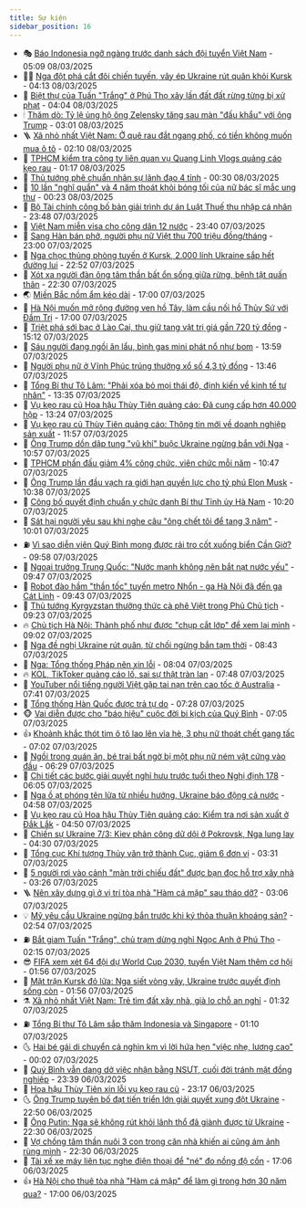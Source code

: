 ```yaml
---
title: Sự kiện
sidebar_position: 16
---
```


<!-- dantri-su-kien:START -->
- 🎭 [Báo Indonesia ngỡ ngàng trước danh sách đội tuyển Việt Nam](https://dantri.com.vn/the-thao/bao-indonesia-ngo-ngang-truoc-danh-sach-doi-tuyen-viet-nam-20250308120934634.htm) - 05:09 08/03/2025
- 👨‍🏫 [Nga đột phá cắt đôi chiến tuyến, vây ép Ukraine rút quân khỏi Kursk](https://dantri.com.vn/the-gioi/nga-dot-pha-cat-doi-chien-tuyen-vay-ep-ukraine-rut-quan-khoi-kursk-20250308100427074.htm) - 04:13 08/03/2025
- 🌮 [Biệt thự của Tuấn &quot;Trắng&quot; ở Phú Thọ xây lấn đất đất rừng từng bị xử phạt](https://dantri.com.vn/phap-luat/biet-thu-cua-tuan-trang-o-phu-tho-xay-lan-dat-dat-rung-tung-bi-xu-phat-20250308103028754.htm) - 04:04 08/03/2025
- 🕯 [Thăm dò: Tỷ lệ ủng hộ ông Zelensky tăng sau màn &quot;đấu khẩu&quot; với ông Trump](https://dantri.com.vn/the-gioi/tham-do-ty-le-ung-ho-ong-zelensky-tang-sau-man-dau-khau-voi-ong-trump-20250308094928952.htm) - 03:01 08/03/2025
- 🪜 [Xã nhỏ nhất Việt Nam: Ở quê rau đắt ngang phố, có tiền không muốn mua ô tô](https://dantri.com.vn/xa-hoi/xa-nho-nhat-viet-nam-o-que-rau-dat-ngang-pho-co-tien-khong-muon-mua-o-to-20250307182618631.htm) - 02:10 08/03/2025
- 🐘 [TPHCM kiểm tra công ty liên quan vụ Quang Linh Vlogs quảng cáo kẹo rau](https://dantri.com.vn/suc-khoe/tphcm-kiem-tra-cong-ty-lien-quan-vu-quang-linh-vlogs-quang-cao-keo-rau-20250308074727067.htm) - 01:17 08/03/2025
- 🤔 [Thủ tướng phê chuẩn nhân sự lãnh đạo 4 tỉnh](https://dantri.com.vn/xa-hoi/thu-tuong-phe-chuan-nhan-su-lanh-dao-4-tinh-20250308065026189.htm) - 00:30 08/03/2025
- 🧠 [10 lần &quot;nghĩ quẩn&quot; và 4 năm thoát khỏi bóng tối của nữ bác sĩ mắc ung thư](https://dantri.com.vn/suc-khoe/10-lan-nghi-quan-va-4-nam-thoat-khoi-bong-toi-cua-nu-bac-si-mac-ung-thu-20250307160616811.htm) - 00:23 08/03/2025
- 📝 [Bộ Tài chính công bố bản giải trình dự án Luật Thuế thu nhập cá nhân](https://dantri.com.vn/kinh-doanh/bo-tai-chinh-cong-bo-ban-giai-trinh-du-an-luat-thue-thu-nhap-ca-nhan-20250307080610714.htm) - 23:48 07/03/2025
- 🦏 [Việt Nam miễn visa cho công dân 12 nước](https://dantri.com.vn/xa-hoi/viet-nam-mien-visa-cho-cong-dan-12-nuoc-20250308063246204.htm) - 23:40 07/03/2025
- 🥰 [Sang Hàn bán phở, người phụ nữ Việt thu 700 triệu đồng/tháng](https://dantri.com.vn/lao-dong-viec-lam/sang-han-ban-pho-nguoi-phu-nu-viet-thu-700-trieu-dongthang-20250307104653376.htm) - 23:00 07/03/2025
- 🤗 [Nga chọc thủng phòng tuyến ở Kursk, 2.000 lính Ukraine sắp hết đường lui](https://dantri.com.vn/the-gioi/nga-choc-thung-phong-tuyen-o-kursk-2000-linh-ukraine-sap-het-duong-lui-20250308042809867.htm) - 22:52 07/03/2025
- 🌈 [Xót xa người đàn ông tâm thần bất ổn sống giữa rừng, bệnh tật quấn thân](https://dantri.com.vn/tam-long-nhan-ai/xot-xa-nguoi-dan-ong-tam-than-bat-on-song-giua-rung-benh-tat-quan-than-20250305173917245.htm) - 22:30 07/03/2025
- 🌏 [Miền Bắc nồm ẩm kéo dài](https://dantri.com.vn/xa-hoi/mien-bac-nom-am-keo-dai-20250307225019936.htm) - 17:00 07/03/2025
- 💄 [Hà Nội muốn mở rộng đường ven hồ Tây, làm cầu nối hồ Thủy Sứ với Đầm Trị](https://dantri.com.vn/xa-hoi/ha-noi-muon-mo-rong-duong-ven-ho-tay-lam-cau-noi-ho-thuy-su-voi-dam-tri-20250307220849085.htm) - 17:00 07/03/2025
- 👺 [Triệt phá sới bạc ở Lào Cai, thu giữ tang vật trị giá gần 720 tỷ đồng](https://dantri.com.vn/phap-luat/triet-pha-soi-bac-o-lao-cai-thu-giu-tang-vat-tri-gia-gan-720-ty-dong-20250307215622047.htm) - 15:12 07/03/2025
- 👹 [Sáu người đang ngồi ăn lẩu, bình gas mini phát nổ như bom](https://dantri.com.vn/xa-hoi/sau-nguoi-dang-ngoi-an-lau-binh-gas-mini-phat-no-nhu-bom-20250307170541800.htm) - 13:59 07/03/2025
- 🌊 [Người phụ nữ ở Vĩnh Phúc trúng thưởng xổ số 4,3 tỷ đồng](https://dantri.com.vn/xa-hoi/nguoi-phu-nu-o-vinh-phuc-trung-thuong-xo-so-43-ty-dong-20250307200555628.htm) - 13:46 07/03/2025
- 🤠 [Tổng Bí thư Tô Lâm: &quot;Phải xóa bỏ mọi thái độ, định kiến về kinh tế tư nhân&quot;](https://dantri.com.vn/xa-hoi/tong-bi-thu-to-lam-phai-xoa-bo-moi-thai-do-dinh-kien-ve-kinh-te-tu-nhan-20250307202726284.htm) - 13:35 07/03/2025
- 🎊 [Vụ kẹo rau củ Hoa hậu Thùy Tiên quảng cáo: Đã cung cấp hơn 40.000 hộp](https://dantri.com.vn/kinh-doanh/vu-keo-rau-cu-hoa-hau-thuy-tien-quang-cao-da-cung-cap-hon-40000-hop-20250307195851403.htm) - 13:24 07/03/2025
- 🐘 [Vụ kẹo rau củ Thùy Tiên quảng cáo: Thông tin mới về doanh nghiệp sản xuất](https://dantri.com.vn/kinh-doanh/vu-keo-rau-cu-thuy-tien-quang-cao-thong-tin-moi-ve-doanh-nghiep-san-xuat-20250307165944805.htm) - 11:57 07/03/2025
- 💂 [Ông Trump dồn dập tung &quot;vũ khí&quot; buộc Ukraine ngừng bắn với Nga](https://dantri.com.vn/the-gioi/ong-trump-don-dap-tung-vu-khi-buoc-ukraine-ngung-ban-voi-nga-20250307172158675.htm) - 10:57 07/03/2025
- 👹 [TPHCM phấn đấu giảm 4% công chức, viên chức mỗi năm](https://dantri.com.vn/noi-vu/tphcm-phan-dau-giam-4-cong-chuc-vien-chuc-moi-nam-20250307173759964.htm) - 10:47 07/03/2025
- 🦒 [Ông Trump lần đầu vạch ra giới hạn quyền lực cho tỷ phú Elon Musk](https://dantri.com.vn/the-gioi/ong-trump-lan-dau-vach-ra-gioi-han-quyen-luc-cho-ty-phu-elon-musk-20250307171243992.htm) - 10:38 07/03/2025
- 🗽 [Công bố quyết định chuẩn y chức danh Bí thư Tỉnh ủy Hà Nam](https://dantri.com.vn/xa-hoi/cong-bo-quyet-dinh-chuan-y-chuc-danh-bi-thu-tinh-uy-ha-nam-20250307171241433.htm) - 10:20 07/03/2025
- 💄 [Sát hại người yêu sau khi nghe câu &quot;ông chết tôi để tang 3 năm&quot;](https://dantri.com.vn/phap-luat/sat-hai-nguoi-yeu-sau-khi-nghe-cau-ong-chet-toi-de-tang-3-nam-20250307164132958.htm) - 10:01 07/03/2025
- ⛽️ [Vì sao diễn viên Quý Bình mong được rải tro cốt xuống biển Cần Giờ?](https://dantri.com.vn/giai-tri/vi-sao-dien-vien-quy-binh-mong-duoc-rai-tro-cot-xuong-bien-can-gio-20250307164749340.htm) - 09:58 07/03/2025
- 🥷 [Ngoại trưởng Trung Quốc: &quot;Nước mạnh không nên bắt nạt nước yếu&quot;](https://dantri.com.vn/the-gioi/ngoai-truong-trung-quoc-nuoc-manh-khong-nen-bat-nat-nuoc-yeu-20250307163334826.htm) - 09:47 07/03/2025
- 🤖 [Robot đào hầm &quot;thần tốc&quot; tuyến metro Nhổn - ga Hà Nội đã đến ga Cát Linh](https://dantri.com.vn/xa-hoi/robot-dao-ham-than-toc-tuyen-metro-nhon-ga-ha-noi-da-den-ga-cat-linh-20250307163651516.htm) - 09:43 07/03/2025
- 🌊 [Thủ tướng Kyrgyzstan thưởng thức cà phê Việt trong Phủ Chủ tịch](https://dantri.com.vn/xa-hoi/thu-tuong-kyrgyzstan-thuong-thuc-ca-phe-viet-trong-phu-chu-tich-20250307161357941.htm) - 09:23 07/03/2025
- 🔥 [Chủ tịch Hà Nội: Thành phố như được &quot;chụp cắt lớp&quot; để xem lại mình](https://dantri.com.vn/xa-hoi/chu-tich-ha-noi-thanh-pho-nhu-duoc-chup-cat-lop-de-xem-lai-minh-20250307154532529.htm) - 09:02 07/03/2025
- 🦏 [Nga đề nghị Ukraine rút quân, từ chối ngừng bắn tạm thời](https://dantri.com.vn/the-gioi/nga-de-nghi-ukraine-rut-quan-tu-choi-ngung-ban-tam-thoi-20250307153650282.htm) - 08:43 07/03/2025
- 🐘 [Nga: Tổng thống Pháp nên xin lỗi](https://dantri.com.vn/the-gioi/nga-tong-thong-phap-nen-xin-loi-20250307145317987.htm) - 08:04 07/03/2025
- 🔥 [KOL, TikToker quảng cáo lố, sai sự thật tràn lan](https://dantri.com.vn/kinh-doanh/kol-tiktoker-quang-cao-lo-sai-su-that-tran-lan-20250306131539659.htm) - 07:48 07/03/2025
- 💼 [YouTuber nổi tiếng người Việt gặp tai nạn trên cao tốc ở Australia](https://dantri.com.vn/du-lich/youtuber-noi-tieng-nguoi-viet-gap-tai-nan-tren-cao-toc-o-australia-20250307143103738.htm) - 07:41 07/03/2025
- 🚀 [Tổng thống Hàn Quốc được trả tự do](https://dantri.com.vn/the-gioi/tong-thong-han-quoc-duoc-tra-tu-do-20250307141014405.htm) - 07:28 07/03/2025
- 🐵 [Vai diễn được cho &quot;báo hiệu&quot; cuộc đời bi kịch của Quý Bình](https://dantri.com.vn/giai-tri/vai-dien-duoc-cho-bao-hieu-cuoc-doi-bi-kich-cua-quy-binh-20250307101505055.htm) - 07:05 07/03/2025
- 👍 [Khoảnh khắc thót tim ô tô lao lên vỉa hè, 3 phụ nữ thoát chết gang tấc](https://dantri.com.vn/doi-song/khoanh-khac-thot-tim-o-to-lao-len-via-he-3-phu-nu-thoat-chet-gang-tac-20250307133322128.htm) - 07:02 07/03/2025
- 🚦 [Ngồi trong quán ăn, bé trai bất ngờ bị một phụ nữ ném vật cứng vào đầu](https://dantri.com.vn/phap-luat/ngoi-trong-quan-an-be-trai-bat-ngo-bi-mot-phu-nu-nem-vat-cung-vao-dau-20250307125826369.htm) - 06:29 07/03/2025
- 🥸 [Chi tiết các bước giải quyết nghỉ hưu trước tuổi theo Nghị định 178](https://dantri.com.vn/noi-vu/chi-tiet-cac-buoc-giai-quyet-nghi-huu-truoc-tuoi-theo-nghi-dinh-178-20250307103642062.htm) - 06:05 07/03/2025
- 🥷 [Nga ồ ạt phóng tên lửa từ nhiều hướng, Ukraine báo động cả nước](https://dantri.com.vn/the-gioi/nga-o-at-phong-ten-lua-tu-nhieu-huong-ukraine-bao-dong-ca-nuoc-20250307114845283.htm) - 04:58 07/03/2025
- 🤡 [Vụ kẹo rau củ Hoa hậu Thùy Tiên quảng cáo: Kiểm tra nơi sản xuất ở Đắk Lắk](https://dantri.com.vn/kinh-doanh/vu-keo-rau-cu-hoa-hau-thuy-tien-quang-cao-kiem-tra-noi-san-xuat-o-dak-lak-20250307111151504.htm) - 04:50 07/03/2025
- 🥳 [Chiến sự Ukraine 7/3: Kiev phản công dữ dội ở Pokrovsk, Nga lung lay](https://dantri.com.vn/the-gioi/chien-su-ukraine-73-kiev-phan-cong-du-doi-o-pokrovsk-nga-lung-lay-20250307092802580.htm) - 04:30 07/03/2025
- 🤩 [Tổng cục Khí tượng Thủy văn trở thành Cục, giảm 6 đơn vị](https://dantri.com.vn/xa-hoi/tong-cuc-khi-tuong-thuy-van-tro-thanh-cuc-giam-6-don-vi-20250307101922008.htm) - 03:31 07/03/2025
- 🎡 [5 người rơi vào cảnh &quot;màn trời chiếu đất&quot; được bạn đọc hỗ trợ xây nhà](https://dantri.com.vn/tam-long-nhan-ai/5-nguoi-roi-vao-canh-man-troi-chieu-dat-duoc-ban-doc-ho-tro-xay-nha-20250307002223054.htm) - 03:26 07/03/2025
- 🪜 [Nên xây dựng gì ở vị trí tòa nhà &quot;Hàm cá mập&quot; sau tháo dỡ?](https://dantri.com.vn/doi-song/nen-xay-dung-gi-o-vi-tri-toa-nha-ham-ca-map-sau-thao-do-20250306212519554.htm) - 03:06 07/03/2025
- 💡 [Mỹ yêu cầu Ukraine ngừng bắn trước khi ký thỏa thuận khoáng sản?](https://dantri.com.vn/the-gioi/my-yeu-cau-ukraine-ngung-ban-truoc-khi-ky-thoa-thuan-khoang-san-20250307094250259.htm) - 02:54 07/03/2025
- ⛽️ [Bắt giam Tuấn &quot;Trắng&quot;, chủ trạm dừng nghỉ Ngọc Anh ở Phú Thọ](https://dantri.com.vn/phap-luat/bat-giam-tuan-trang-chu-tram-dung-nghi-ngoc-anh-o-phu-tho-20250307091011465.htm) - 02:15 07/03/2025
- 😎 [FIFA xem xét 64 đội dự World Cup 2030, tuyển Việt Nam thêm cơ hội](https://dantri.com.vn/the-thao/fifa-xem-xet-64-doi-du-world-cup-2030-tuyen-viet-nam-them-co-hoi-20250307080154614.htm) - 01:56 07/03/2025
- 🗽 [Mặt trận Kursk đỏ lửa: Nga siết vòng vây, Ukraine trước quyết định sống còn](https://dantri.com.vn/the-gioi/mat-tran-kursk-do-lua-nga-siet-vong-vay-ukraine-truoc-quyet-dinh-song-con-20250307084755418.htm) - 01:56 07/03/2025
- ⚗️ [Xã nhỏ nhất Việt Nam: Trẻ tìm đất xây nhà, già lo chỗ an nghỉ](https://dantri.com.vn/xa-hoi/xa-nho-nhat-viet-nam-tre-tim-dat-xay-nha-gia-lo-cho-an-nghi-20250306161157527.htm) - 01:32 07/03/2025
- ⛽️ [Tổng Bí thư Tô Lâm sắp thăm Indonesia và Singapore](https://dantri.com.vn/xa-hoi/tong-bi-thu-to-lam-sap-tham-indonesia-va-singapore-20250307072428943.htm) - 01:10 07/03/2025
- 🌜 [Hai bé gái di chuyển cả nghìn km vì lời hứa hẹn &quot;việc nhẹ, lương cao&quot;](https://dantri.com.vn/lao-dong-viec-lam/hai-be-gai-di-chuyen-ca-nghin-km-vi-loi-hua-hen-viec-nhe-luong-cao-20250306232910860.htm) - 00:02 07/03/2025
- 🦩 [Quý Bình vẫn dang dở việc nhận bằng NSƯT, cuối đời tránh mặt đồng nghiệp](https://dantri.com.vn/giai-tri/quy-binh-van-dang-do-viec-nhan-bang-nsut-cuoi-doi-tranh-mat-dong-nghiep-20250307005402755.htm) - 23:39 06/03/2025
- 🦒 [Hoa hậu Thùy Tiên xin lỗi vụ kẹo rau củ](https://dantri.com.vn/giai-tri/hoa-hau-thuy-tien-xin-loi-vu-keo-rau-cu-20250307013339566.htm) - 23:17 06/03/2025
- 🌜 [Ông Trump tuyên bố đạt tiến triển lớn giải quyết xung đột Ukraine](https://dantri.com.vn/the-gioi/ong-trump-tuyen-bo-dat-tien-trien-lon-giai-quyet-xung-dot-ukraine-20250307054448700.htm) - 22:50 06/03/2025
- 🐎 [Ông Putin: Nga sẽ không rút khỏi lãnh thổ đã giành được từ Ukraine](https://dantri.com.vn/the-gioi/ong-putin-nga-se-khong-rut-khoi-lanh-tho-da-gianh-duoc-tu-ukraine-20250307002655707.htm) - 22:30 06/03/2025
- 🌋 [Vợ chồng tâm thần nuôi 3 con trong căn nhà khiến ai cũng ám ảnh rùng mình](https://dantri.com.vn/tam-long-nhan-ai/vo-chong-tam-than-nuoi-3-con-trong-can-nha-khien-ai-cung-am-anh-rung-minh-20250304134308464.htm) - 22:30 06/03/2025
- 🧰 [Tài xế xe máy liên tục nghe điện thoại để &quot;né&quot; đo nồng độ cồn](https://dantri.com.vn/xa-hoi/tai-xe-xe-may-lien-tuc-nghe-dien-thoai-de-ne-do-nong-do-con-20250306225743125.htm) - 17:06 06/03/2025
- 👍 [Hà Nội cho thuê tòa nhà &quot;Hàm cá mập&quot; để làm gì trong hơn 30 năm qua?](https://dantri.com.vn/xa-hoi/ha-noi-cho-thue-toa-nha-ham-ca-map-de-lam-gi-trong-hon-30-nam-qua-20250306175342176.htm) - 17:00 06/03/2025<!-- dantri-su-kien:END -->
